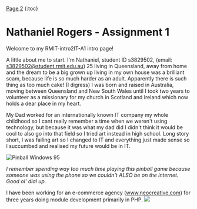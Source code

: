 
<a href="job-listing.html">Page 2</a>
{:toc}


# Nathaniel Rogers - Assignment 1

Welcome to my RMIT-intro2IT-A1 intro page!

A little about me to start. I'm Nathaniel, student ID s3829502, (email: s3829502@student.rmit.edu.au) 25 living in Queensland, away from home and the dream to be a big grown up living in my own house was a brilliant scam, because life is so much harder as an adult. Apparently there is such thing as too much cake! (I digress) I was born and raised in Australia, moving between Queensland and New South Wales until I took two years to volunteer as a missionary for my church in Scotland and Ireland which now holds a dear place in my heart.

My Dad worked for an internationally known IT company my whole childhood so I cant really remember a time when we weren't using technology, but because it was what my dad did I didn't think it would be cool to also go into that field so I tried art instead in high school. Long story short, I was failing art so I changed to IT and everything just made sense so I succumbed and realised my future would be in IT.

![Pinball Windows 95](http://www.neoegm.com/wp-content/uploads/2009/08/Pinball_Cracker_Game.png)

*I remember spending way too much time playing this pinball game because someone was using the phone so we couldn't ALSO be on the internet. Good ol' dial up.*

I have been working for an e-commerce agency (www.neocreative.com) for three years doing module development primarily in PHP.
[<img src="https://mirasvit.com/media/partnership/neocreative-logo-tag.png">](http://www.neocreative.com/)
<!-- ![Neocreative Logo](https://mirasvit.com/media/partnership/neocreative-logo-tag.png) -->

